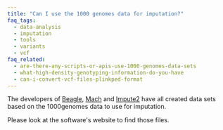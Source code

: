 ```yaml
---
title: "Can I use the 1000 genomes data for imputation?"
faq_tags:
  - data-analysis
  - imputation
  - tools
  - variants
  - vcf
faq_related:
  - are-there-any-scripts-or-apis-use-1000-genomes-data-sets
  - what-high-density-genotyping-information-do-you-have
  - can-i-convert-vcf-files-plinkped-format
---
```

                    
The developers of [Beagle](http://faculty.washington.edu/browning/beagle/beagle.html), [Mach](http://www.sph.umich.edu/csg/abecasis/MACH/download/) and [Impute2](https://mathgen.stats.ox.ac.uk/impute/impute_v2.html#reference) have all created data sets based on the 1000genomes data to use for imputation. 

Please look at the software's website to find those files.
